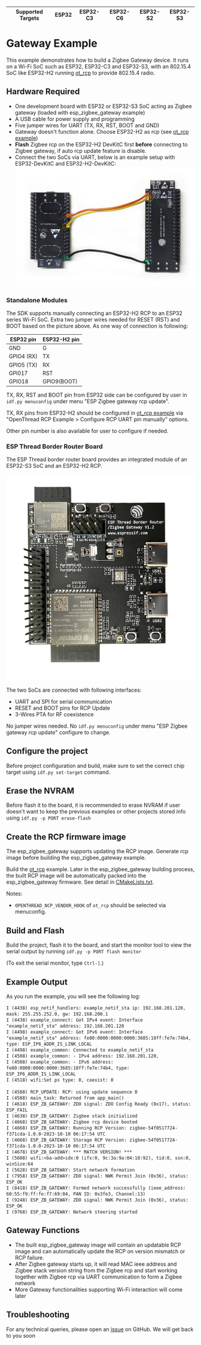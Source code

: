 | Supported Targets | ESP32 | ESP32-C3 | ESP32-C6 | ESP32-S2 | ESP32-S3 |
| ----------------- | ----- | -------- | -------- | -------- | -------- |

# Gateway Example

This example demonstrates how to build a Zigbee Gateway device. It runs on a Wi-Fi SoC such as ESP32, ESP32-C3 and ESP32-S3, with an 802.15.4 SoC like ESP32-H2 running [ot_rcp](https://github.com/espressif/esp-idf/tree/master/examples/openthread/ot_rcp) to provide 802.15.4 radio.

## Hardware Required

* One development board with ESP32 or ESP32-S3 SoC acting as Zigbee gateway (loaded with esp_zigbee_gateway example)
* A USB cable for power supply and programming
* Five jumper wires for UART (TX, RX, RST, BOOT and GND)
* Gateway doesn't function alone. Choose ESP32-H2 as rcp (see [ot_rcp example](https://github.com/espressif/esp-idf/tree/master/examples/openthread/ot_rcp))
* **Flash** Zigbee rcp on the ESP32-H2 DevKitC first **before** connecting to Zigbee gateway, if auto rcp update feature is disable.
* Connect the two SoCs via UART, below is an example setup with ESP32-DevKitC and ESP32-H2-DevKitC:
![Zigbee_gateway](zigbee-gateway-esp32-esp32h2.jpg)

### Standalone Modules

The SDK supports manually connecting an ESP32-H2 RCP to an ESP32 series Wi-Fi SoC. Extra two jumper wires needed for RESET (RST) and BOOT based on the picture above. As one way of connection is following:

ESP32 pin     | ESP32-H2 pin
------------- |-------------
   GND        |    G
   GPIO4 (RX) |    TX
   GPIO5 (TX) |    RX
   GPI017     |    RST
   GPIO18     |    GPIO9(BOOT)

TX, RX, RST and BOOT pin from ESP32 side can be configured by user in `idf.py menuconfig` under menu "ESP Zigbee gateway rcp update".

TX, RX pins from ESP32-H2 should be configured in [ot_rcp example](https://github.com/espressif/esp-idf/tree/master/examples/openthread/ot_rcp) via "OpenThread RCP Example > Configure RCP UART pin manually" options.

Other pin number is also available for user to configure if needed.

### ESP Thread Border Router Board

The ESP Thread border router board provides an integrated module of an ESP32-S3 SoC and an ESP32-H2 RCP.

![br_dev_kit](../../docs/_static/esp-thread-border-router-board.png)

The two SoCs are connected with following interfaces:
* UART and SPI for serial communication
* RESET and BOOT pins for RCP Update
* 3-Wires PTA for RF coexistence

No jumper wires needed. No `idf.py menuconfig` under menu "ESP Zigbee gateway rcp update" configure to change.

## Configure the project

Before project configuration and build, make sure to set the correct chip target using `idf.py set-target` command.

## Erase the NVRAM 

Before flash it to the board, it is recommended to erase NVRAM if user doesn't want to keep the previous examples or other projects stored info 
using `idf.py -p PORT erase-flash`

## Create the RCP firmware image

The esp_zigbee_gateway supports updating the RCP image. Generate rcp image before building the esp_zigbee_gateway example.

Build the [ot_rcp](https://github.com/espressif/esp-idf/tree/master/examples/openthread/ot_rcp) example. Later in the esp_zigbee_gateway building process, the built RCP image will be automatically packed into the esp_zigbee_gateway firmware. See detail in [CMakeLists.txt](main/CMakeLists.txt).

Notes:
- `OPENTHREAD_NCP_VENDOR_HOOK` of `ot_rcp` should be selected via menuconfig.

## Build and Flash

Build the project, flash it to the board, and start the monitor tool to view the serial output by running `idf.py -p PORT flash monitor`

(To exit the serial monitor, type ``Ctrl-]``.)

## Example Output

As you run the example, you will see the following log:

```
I (4438) esp_netif_handlers: example_netif_sta ip: 192.168.201.120, mask: 255.255.252.0, gw: 192.168.200.1
I (4438) example_connect: Got IPv4 event: Interface "example_netif_sta" address: 192.168.201.120
I (4498) example_connect: Got IPv6 event: Interface "example_netif_sta" address: fe80:0000:0000:0000:3685:18ff:fe7e:74b4, type: ESP_IP6_ADDR_IS_LINK_LOCAL
I (4498) example_common: Connected to example_netif_sta
I (4508) example_common: - IPv4 address: 192.168.201.120,
I (4508) example_common: - IPv6 address: fe80:0000:0000:0000:3685:18ff:fe7e:74b4, type: ESP_IP6_ADDR_IS_LINK_LOCAL
I (4518) wifi:Set ps type: 0, coexist: 0

I (4588) RCP_UPDATE: RCP: using update sequence 0
I (4588) main_task: Returned from app_main()
I (4618) ESP_ZB_GATEWAY: ZDO signal: ZDO Config Ready (0x17), status: ESP_FAIL
I (4638) ESP_ZB_GATEWAY: Zigbee stack initialized
I (4668) ESP_ZB_GATEWAY: Zigbee rcp device booted
I (4668) ESP_ZB_GATEWAY: Running RCP Version: zigbee-54f0517724-f371cda-1.0.0-2023-10-10 06:17:54 UTC
I (4668) ESP_ZB_GATEWAY: Storage RCP Version: zigbee-54f0517724-f371cda-1.0.0-2023-10-10 06:17:54 UTC
I (4678) ESP_ZB_GATEWAY: *** MATCH VERSION! ***
I (5608) wifi:<ba-add>idx:0 (ifx:0, 9c:3a:9a:04:18:92), tid:0, ssn:0, winSize:64
I (5628) ESP_ZB_GATEWAY: Start network formation
I (7958) ESP_ZB_GATEWAY: ZDO signal: NWK Permit Join (0x36), status: ESP_OK
I (8418) ESP_ZB_GATEWAY: Formed network successfully (ieee_address: 60:55:f9:ff:fe:f7:69:04, PAN ID: 0x3fe3, Channel:13)
I (9248) ESP_ZB_GATEWAY: ZDO signal: NWK Permit Join (0x36), status: ESP_OK
I (9768) ESP_ZB_GATEWAY: Network steering started
```

## Gateway Functions

 * The built esp_zigbee_gateway image will contain an updatable RCP image and can automatically update the RCP on version mismatch or RCP failure.
 * After Zigbee gateway starts up, it will read MAC ieee address and Zigbee stack version string from the Zigbee rcp and start working together with Zigbee rcp via UART communication to form a Zigbee network
 * More Gateway functionalities supporting Wi-Fi interaction will come later

## Troubleshooting

For any technical queries, please open an [issue](https://github.com/espressif/esp-zigbee-sdk/issues) on GitHub. We will get back to you soon
